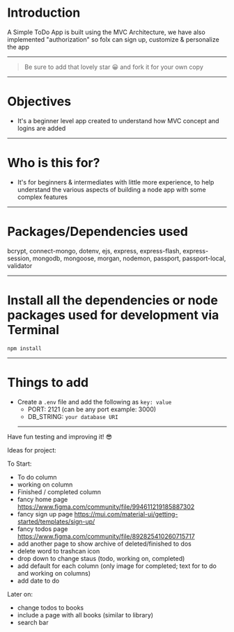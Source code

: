 # Introduction

A Simple ToDo App is built using the MVC Architecture, we have also implemented "authorization" so folx can sign up, customize & personalize the app

---

> Be sure to add that lovely star 😀 and fork it for your own copy

---

# Objectives

- It's a beginner level app created to understand how MVC concept and logins are added

---

# Who is this for?

- It's for beginners & intermediates with little more experience, to help understand the various aspects of building a node app with some complex features

---

# Packages/Dependencies used

bcrypt, connect-mongo, dotenv, ejs, express, express-flash, express-session, mongodb, mongoose, morgan, nodemon, passport, passport-local, validator

---

# Install all the dependencies or node packages used for development via Terminal

`npm install`

---

# Things to add

- Create a `.env` file and add the following as `key: value`
  - PORT: 2121 (can be any port example: 3000)
  - DB_STRING: `your database URI`
  ***

Have fun testing and improving it! 😎

Ideas for project:

To Start:

- To do column
- working on column
- Finished / completed column
- fancy home page https://www.figma.com/community/file/994611219185887302
- fancy sign up page https://mui.com/material-ui/getting-started/templates/sign-up/
- fancy todos page https://www.figma.com/community/file/892825410260715717
- add another page to show archive of deleted/finished to dos
- delete word to trashcan icon
- drop down to change staus (todo, working on, completed)
- add default for each column (only image for completed; text for to do and working on columns)
- add date to do

Later on:

- change todos to books
- include a page with all books (similar to library)
- search bar
